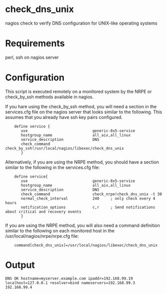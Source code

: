 # check_dns_unix
nagios check to verify DNS configuration for UNIX-like operating systems

# Requirements
perl, ssh  on nagios server

# Configuration

This script is executed remotely on a monitored system by the NRPE or check_by_ssh  methods available in nagios.

If you hare using the check_by_ssh method, you will need a section in the services.cfg file on the nagios server that looks similar to the following.
This assumes that you already have ssh key pairs configured.
```
    define service {
       use                             generic-8x5-service
       hostgroup_name                  all_aix,all_linux
       service_description             DNS
       check_command                   check_by_ssh!/usr/local/nagios/libexec/check_dns_unix
       }
```

Alternatively, if you are using the NRPE method, you should have a section similar to the following in the services.cfg file:
```
    define service{
       use                             generic-8x5-service
       hostgroup_name                  all_aix,all_linux
       service_description             DNS
       check_command                   check_nrpe!check_dns_unix -t 30
       normal_check_interval           240     ; only check every 4 hours
       notification_options            c,r     ; Send notifications about critical and recovery events
       }
```

If you are using the NRPE method, you will also need a command definition similar to the following on each monitored host in the /usr/local/nagios/nrpe/nrpe.cfg file:
```
    command[check_dns_unix]=/usr/local/nagios/libexec/check_dns_unix
```

# Output
```
DNS OK hostname=myserver.example.com ipaddr=192.168.99.19 localhost=127.0.0.1 resolver=bind nameservers=192.168.99.3 192.168.99.4
```
